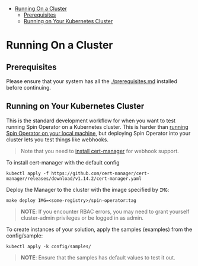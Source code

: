 - [Running On a Cluster](#running-on-a-cluster)
  - [Prerequisites](#prerequisites)
  - [Running on Your Kubernetes Cluster](#running-on-your-kubernetes-cluster)

# Running On a Cluster

## Prerequisites

Please ensure that your system has all the [./prerequisites.md](prequisites) installed before continuing.

## Running on Your Kubernetes Cluster

This is the standard development workflow for when you want to test running Spin Operator on a Kubernetes cluster. This is harder than [running Spin Operator on your local machine](./running-locally.md), but deploying Spin Operator into your cluster lets you test things like webhooks.

> Note that you need to [install cert-manager](https://cert-manager.io/docs/installation/) for webhook support.

To install cert-manager with the default config

```console
kubectl apply -f https://github.com/cert-manager/cert-manager/releases/download/v1.14.2/cert-manager.yaml
```

Deploy the Manager to the cluster with the image specified by `IMG`:

```console
make deploy IMG=<some-registry>/spin-operator:tag
```

> **NOTE**: If you encounter RBAC errors, you may need to grant yourself cluster-admin
> privileges or be logged in as admin.

To create instances of your solution, apply the samples (examples) from the config/sample:

```console
kubectl apply -k config/samples/
```

> **NOTE**: Ensure that the samples has default values to test it out.
